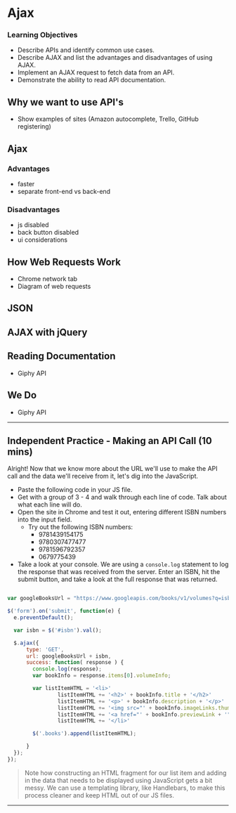 # Ajax

### Learning Objectives

- Describe APIs and identify common use cases.
- Describe AJAX and list the advantages and disadvantages of using AJAX.
- Implement an AJAX request to fetch data from an API.
- Demonstrate the ability to read API documentation.


## Why we want to use API's

- Show examples of sites (Amazon autocomplete, Trello, GitHub registering)

## Ajax

### Advantages 
- faster
- separate front-end vs back-end

### Disadvantages
- js disabled
- back button disabled
- ui considerations

## How Web Requests Work
- Chrome network tab
- Diagram of web requests 

## JSON

## AJAX with jQuery

## Reading Documentation
- Giphy API 

## We Do 
- Giphy API 



***

## Independent Practice - Making an API Call (10 mins)

Alright! Now that we know more about the URL we'll use to make the API call and the data we'll receive from it, let's dig into the JavaScript.

- Paste the following code in your JS file.
- Get with a group of 3 - 4 and walk through each line of code. Talk about what each line will do.
- Open the site in Chrome and test it out, entering different ISBN numbers into the input field.
	- Try out the following ISBN numbers:
		- 9781439154175
		- 9780307477477
		- 9781596792357
		- 0679775439
- Take a look at your console. We are using a `console.log` statement to log the response that was received from the server. Enter an ISBN, hit the submit button, and take a look at the full response that was returned.

```js

var googleBooksUrl = "https://www.googleapis.com/books/v1/volumes?q=isbn:";

$('form').on('submit', function(e) {
  e.preventDefault();

  var isbn = $('#isbn').val();

  $.ajax({
      type: 'GET',
      url: googleBooksUrl + isbn,
      success: function( response ) {
        console.log(response);
        var bookInfo = response.items[0].volumeInfo;

        var listItemHTML = '<li>'
				listItemHTML += '<h2>' + bookInfo.title + '</h2>'
				listItemHTML += '<p>' + bookInfo.description + '</p>'
				listItemHTML += '<img src="' + bookInfo.imageLinks.thumbnail + '">'
				listItemHTML += '<a href="' + bookInfo.previewLink + '">Preview Book</a>'
				listItemHTML += '</li>'

        $('.books').append(listItemHTML);

      }
  });
});
```

> Note how constructing an HTML fragment for our list item and adding in the data that needs to be displayed using JavaScript gets a bit messy. We can use a templating library, like Handlebars, to make this process cleaner and keep HTML out of our JS files.

***
